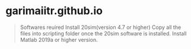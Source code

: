 # garimaiitr.github.io
> Softwares reuired
Install 20sim(version 4.7 or higher)
Copy all the files into scripting folder once the 20sim software is installed.
Install Matlab 2019a or higher version.

